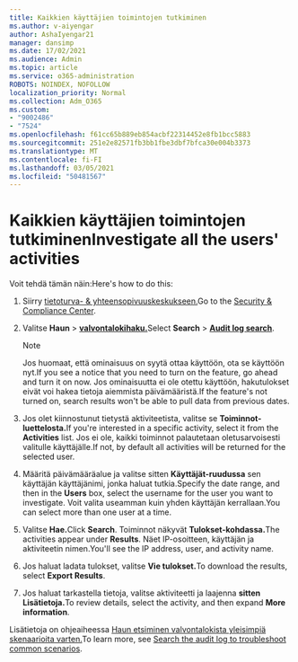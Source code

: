 ```yaml
---
title: Kaikkien käyttäjien toimintojen tutkiminen
ms.author: v-aiyengar
author: AshaIyengar21
manager: dansimp
ms.date: 17/02/2021
ms.audience: Admin
ms.topic: article
ms.service: o365-administration
ROBOTS: NOINDEX, NOFOLLOW
localization_priority: Normal
ms.collection: Adm_O365
ms.custom:
- "9002486"
- "7524"
ms.openlocfilehash: f61cc65b889eb854acbf22314452e8fb1bcc5883
ms.sourcegitcommit: 251e2e82571fb3bb1fbe3dbf7bfca30e004b3373
ms.translationtype: MT
ms.contentlocale: fi-FI
ms.lasthandoff: 03/05/2021
ms.locfileid: "50481567"
---
```

# <a name="investigate-all-the-users-activities"></a><span data-ttu-id="d39c0-102">Kaikkien käyttäjien toimintojen tutkiminen</span><span class="sxs-lookup"><span data-stu-id="d39c0-102">Investigate all the users' activities</span></span>

<span data-ttu-id="d39c0-103">Voit tehdä tämän näin:</span><span class="sxs-lookup"><span data-stu-id="d39c0-103">Here's how to do this:</span></span>

1. <span data-ttu-id="d39c0-104">Siirry [tietoturva- & yhteensopivuuskeskukseen.](https://go.microsoft.com/fwlink/p/?linkid=2077143)</span><span class="sxs-lookup"><span data-stu-id="d39c0-104">Go to the [Security & Compliance Center](https://go.microsoft.com/fwlink/p/?linkid=2077143).</span></span>
1. <span data-ttu-id="d39c0-105">Valitse **Haun**  >  **[valvontalokihaku.](https://go.microsoft.com/fwlink/?linkid=2103759)**</span><span class="sxs-lookup"><span data-stu-id="d39c0-105">Select **Search** > **[Audit log search](https://go.microsoft.com/fwlink/?linkid=2103759)**.</span></span>
    > [!NOTE]
    > <span data-ttu-id="d39c0-106">Jos huomaat, että ominaisuus on syytä ottaa käyttöön, ota se käyttöön nyt.</span><span class="sxs-lookup"><span data-stu-id="d39c0-106">If you see a notice that you need to turn on the feature, go ahead and turn it on now.</span></span> <span data-ttu-id="d39c0-107">Jos ominaisuutta ei ole otettu käyttöön, hakutulokset eivät voi hakea tietoja aiemmista päivämääristä.</span><span class="sxs-lookup"><span data-stu-id="d39c0-107">If the feature's not turned on, search results won't be able to pull data from previous dates.</span></span>

1. <span data-ttu-id="d39c0-108">Jos olet kiinnostunut tietystä aktiviteetista, valitse se **Toiminnot-luettelosta.**</span><span class="sxs-lookup"><span data-stu-id="d39c0-108">If you're interested in a specific activity, select it from the **Activities** list.</span></span> <span data-ttu-id="d39c0-109">Jos ei ole, kaikki toiminnot palautetaan oletusarvoisesti valitulle käyttäjälle.</span><span class="sxs-lookup"><span data-stu-id="d39c0-109">If not, by default all activities will be returned for the selected user.</span></span>
1. <span data-ttu-id="d39c0-110">Määritä päivämääräalue ja valitse sitten **Käyttäjät-ruudussa** sen käyttäjän käyttäjänimi, jonka haluat tutkia.</span><span class="sxs-lookup"><span data-stu-id="d39c0-110">Specify the date range, and then in the **Users** box, select the username for the user you want to investigate.</span></span> <span data-ttu-id="d39c0-111">Voit valita useamman kuin yhden käyttäjän kerrallaan.</span><span class="sxs-lookup"><span data-stu-id="d39c0-111">You can select more than one user at a time.</span></span>
1. <span data-ttu-id="d39c0-112">Valitse **Hae.**</span><span class="sxs-lookup"><span data-stu-id="d39c0-112">Click **Search**.</span></span> <span data-ttu-id="d39c0-113">Toiminnot näkyvät **Tulokset-kohdassa.**</span><span class="sxs-lookup"><span data-stu-id="d39c0-113">The activities appear under **Results**.</span></span> <span data-ttu-id="d39c0-114">Näet IP-osoitteen, käyttäjän ja aktiviteetin nimen.</span><span class="sxs-lookup"><span data-stu-id="d39c0-114">You'll see the IP address, user, and activity name.</span></span>
1. <span data-ttu-id="d39c0-115">Jos haluat ladata tulokset, valitse **Vie tulokset.**</span><span class="sxs-lookup"><span data-stu-id="d39c0-115">To download the results, select **Export Results**.</span></span>
1. <span data-ttu-id="d39c0-116">Jos haluat tarkastella tietoja, valitse aktiviteetti ja laajenna **sitten Lisätietoja.**</span><span class="sxs-lookup"><span data-stu-id="d39c0-116">To review details, select the activity, and then expand **More information**.</span></span>

<span data-ttu-id="d39c0-117">Lisätietoja on ohjeaiheessa [Haun etsiminen valvontalokista yleisimpiä skenaarioita varten.](https://go.microsoft.com/fwlink/?linkid=2103944)</span><span class="sxs-lookup"><span data-stu-id="d39c0-117">To learn more, see [Search the audit log to troubleshoot common scenarios](https://go.microsoft.com/fwlink/?linkid=2103944).</span></span>